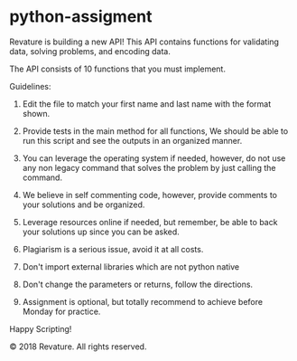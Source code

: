 # python-assigment

Revature is building a new API! This API contains functions for validating data, 
solving problems, and encoding data. 

The API consists of 10 functions that you must implement.

Guidelines:
1) Edit the file to match your first name and last name with the format shown.

2) Provide tests in the main method for all functions, We should be able to run
this script and see the outputs in an organized manner.

3) You can leverage the operating system if needed, however, do not use any non
legacy command that solves the problem by just calling the command.

4) We believe in self commenting code, however, provide comments to your solutions
and be organized.

5) Leverage resources online if needed, but remember, be able to back your solutions
up since you can be asked.

6) Plagiarism is a serious issue, avoid it at all costs.

7) Don't import external libraries which are not python native

8) Don't change the parameters or returns, follow the directions.

9) Assignment is optional, but totally recommend to achieve before Monday for practice.

Happy Scripting!

© 2018 Revature. All rights reserved.
